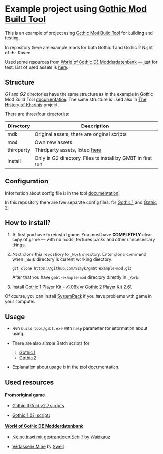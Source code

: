 # Example project using [Gothic Mod Build Tool](https://github.com/Szmyk/gmbt)

This is an example of project using [Gothic Mod Build Tool](https://github.com/Szmyk/gmbt) for building and testing.

In repository there are example mods for both Gothic 1 and Gothic 2 Night of the Raven.

Used some resources from [World of Gothic DE Modderdatenbank](https://www.worldofgothic.de/?go=moddb) — just for test. List of used assets is [here](#used-resources).

## Structure

_G1_ and _G2_ directories have the same structure as in the example in Gothic Mod Build Tool [documentation](https://github.com/Szmyk/gmbt#example). The same structure is used also in [The History of Khorinis](https://www.thehistoryofkhorinis.com) project.

There are three/four directories:

| Directory 	| Description 																														
| ------------- | -----------------------------------------------------------------
| mdk      		| Original assets, there are original scripts			
| mod     		| Own new assets
| thirdparty 	| Thirdparty assets, listed [here](#used-resources)		
| install       | Only in _G2_ directory. Files to install by GMBT	in first run
													
## Configuration

Information about config file is in the tool [documentation](https://github.com/Szmyk/gmbt#configuration).

In this repository there are two separate config files: for [Gothic 1](https://github.com/Szmyk/gmbt-example-mod/tree/master/G1/.build.yml) and [Gothic 2](https://github.com/Szmyk/gmbt-example-mod/tree/master/G2/.build.yml).

## How to install?

1. At first you have to reinstall game. You must have **COMPLETELY** clear copy of game — with no mods, textures packs and other unncesessary things.
2. Next clone this repostiory to `_Work` directory. Enter clone command when `_Work` directory is current working directory:
 
    `git clone https://github.com/Szmyk/gmbt-example-mod.git`

    After that you have `gmbt-example-mod` directory directly in `_Work`. 

3. Install [Gothic 1 Player Kit - v1.08k](https://www.worldofgothic.de/dl/download_34.htm) or [Gothic 2 Player Kit 2.6f](https://www.worldofgothic.de/dl/download_168.htm).

Of course, you can install [SystemPack](https://forum.worldofplayers.de/forum/threads/1340357-Release-Gothic-½--SystemPack-%28ENG-DEU%29) if you have problems with game in your computer.

## Usage

* Run `build-tool/gmbt.exe` with `help` parameter for information about using. 

* There are also simple [Batch](https://en.wikipedia.org/wiki/Batch_file) scripts for 
    * [Gothic 1](https://github.com/Szmyk/gmbt-example-mod/tree/master/G1) 
    * [Gothic 2](https://github.com/Szmyk/gmbt-example-mod/tree/master/G2) 
 
* Explanation about usage is in the tool [documentation](https://github.com/Szmyk/gmbt#usage).

## Used resources

#### From original game

*  [Gothic II Gold v2.7 scripts](http://dl5.worldofplayers.de:81/dl/9e58559954aa55e074c9095a633c77fa/598567f8/wog/gothic2/editing/EnglishCleanedScripts.rar)

*  [Gothic 1.08j scripts](https://forum.worldofplayers.de/forum/threads/1488168-Gothic-1-08j-English-Scripts-(review))

#### [World of Gothic DE Modderdatenbank](https://www.worldofgothic.de/?go=moddb)

* [Kleine Insel mit gestrandeten Schiff](https://www.worldofgothic.de/?go=moddb&action=view&fileID=742&cat=18&page=1&order=0) by [Waldkauz](https://www.worldofgothic.de/?go=moddb&paras=?action=cat&searchcat=4&searchkey=455)

* [Verlassene Mine](https://www.worldofgothic.de/?go=moddb&action=view&fileID=132&cat=17&page=0&order=0) by [Sweil](https://www.worldofgothic.de/?go=moddb&paras=?action=cat&searchcat=4&searchkey=69)
